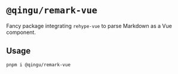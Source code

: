 # `@qingu/remark-vue`

Fancy package integrating `rehype-vue` to parse Markdown as a Vue component.

## Usage

```sh
pnpm i @qingu/remark-vue
```
